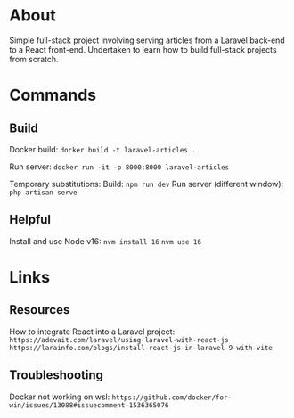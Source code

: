 # About
Simple full-stack project involving serving articles from a Laravel back-end to a React front-end. Undertaken to learn how to build full-stack projects from scratch.

# Commands

## Build
Docker build:
`docker build -t laravel-articles .`

Run server:
`docker run -it -p 8000:8000 laravel-articles`

Temporary substitutions:
Build: `npm run dev` 
Run server (different window): `php artisan serve`

## Helpful
Install and use Node v16:
`nvm install 16`
`nvm use 16`

# Links

## Resources
How to integrate React into a Laravel project:
`https://adevait.com/laravel/using-laravel-with-react-js`
`https://larainfo.com/blogs/install-react-js-in-laravel-9-with-vite`

## Troubleshooting
Docker not working on wsl:
`https://github.com/docker/for-win/issues/13088#issuecomment-1536365076`